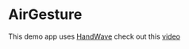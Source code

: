 # AirGesture

This demo app uses [HandWave](https://github.com/kritts/HandWave) check out this [video](https://youtu.be/ws8UipMmJLE)
 